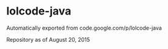 # lolcode-java
Automatically exported from code.google.com/p/lolcode-java

Repository as of August 20, 2015
